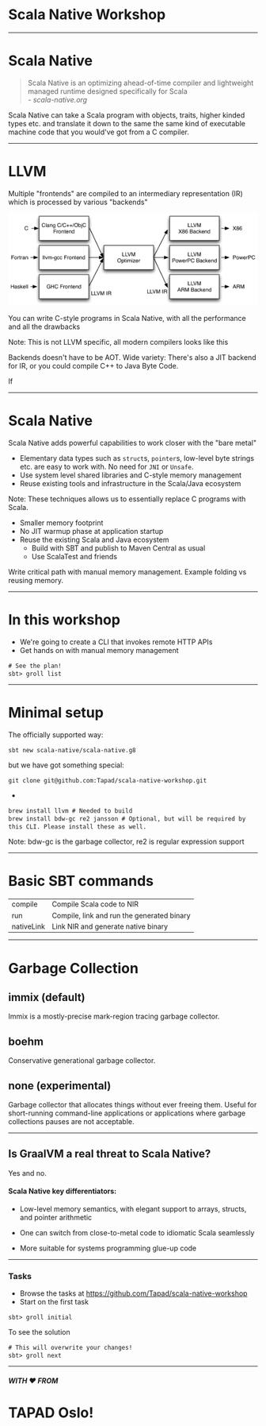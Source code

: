 # Scala Native Workshop
-----
# Scala Native

> Scala Native is an optimizing ahead-of-time compiler and lightweight managed runtime designed specifically for Scala<br>
> _- scala-native.org_

Scala Native can take a Scala program with objects, traits, higher kinded types etc. and translate it down to the same the same kind of executable machine code that you would've got from a C compiler.

---

# LLVM

Multiple "frontends" are compiled to an intermediary representation (IR) which is processed by various "backends"

![LLVM pipeline](img/LLVMCompiler1.png)

You can write C-style programs in Scala Native, with all the performance and all the drawbacks 

Note: This is not LLVM specific, all modern compilers looks like this

Backends doesn't have to be AOT. Wide variety: There's also a JIT backend for IR, or you could compile C++ to Java Byte Code.

If 

---

# Scala Native

Scala Native adds powerful capabilities to work closer with the "bare metal"

* Elementary data types such as `struct`s, `pointer`s, low-level byte strings etc. are easy to work with. No need for `JNI` or `Unsafe`.
* Use system level shared libraries and C-style memory management
* Reuse existing tools and infrastructure in the Scala/Java ecosystem

Note: These techniques allows us to essentially replace C programs with Scala.

* Smaller memory footprint
* No JIT warmup phase at application startup
* Reuse the existing Scala and Java ecosystem
  * Build with SBT and publish to Maven Central as usual
  * Use ScalaTest and friends
    
Write critical path with manual memory management. Example folding vs reusing memory. 

-----

# In this workshop

* We're going to create a CLI that invokes remote HTTP APIs
* Get hands on with manual memory management 


```sbtshell
# See the plan!
sbt> groll list
```

-----

# Minimal setup

The officially supported way:
```
sbt new scala-native/scala-native.g8
```
but we have got something special:
```
git clone git@github.com:Tapad/scala-native-workshop.git
```
+
```
brew install llvm # Needed to build
brew install bdw-gc re2 jansson # Optional, but will be required by this CLI. Please install these as well.
```

Note: bdw-gc is the garbage collector, re2 is regular expression support

-----

# Basic SBT commands
| | |
|-|-|
|compile	| Compile Scala code to NIR|
|run	    | Compile, link and run the generated binary|
|nativeLink	| Link NIR and generate native binary|

---

# Garbage Collection

## immix (default)

Immix is a mostly-precise mark-region tracing garbage collector.

## boehm

Conservative generational garbage collector.

## none (experimental)

Garbage collector that allocates things without ever freeing them.
Useful for short-running command-line applications or applications where garbage collections pauses are not acceptable.

---

## Is GraalVM a real threat to Scala Native?

Yes and no.

#### Scala Native key differentiators:

* Low-level memory semantics, with elegant support to arrays, structs, and pointer arithmetic

* One can switch from close-to-metal code to idiomatic Scala seamlessly

* More suitable for systems programming glue-up code

-----

### Tasks

* Browse the tasks at https://github.com/Tapad/scala-native-workshop
* Start on the first task

```sbtshell
sbt> groll initial
```

To see the solution

```sbtshell
# This will overwrite your changes!
sbt> groll next
```

-----

##### WITH *&#x2764;* FROM
# TAPAD Oslo!
